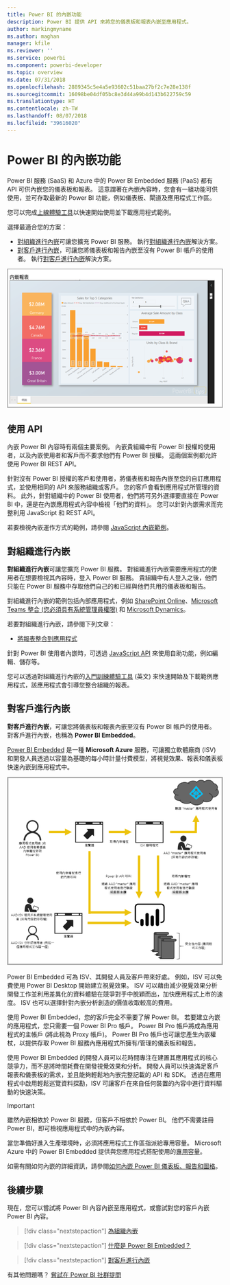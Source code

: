 ```yaml
---
title: Power BI 的內嵌功能
description: Power BI 提供 API 來將您的儀表板和報表內嵌至應用程式。
author: markingmyname
ms.author: maghan
manager: kfile
ms.reviewer: ''
ms.service: powerbi
ms.component: powerbi-developer
ms.topic: overview
ms.date: 07/31/2018
ms.openlocfilehash: 2889345c5e4a5e93602c51baa27bf2c7e28e138f
ms.sourcegitcommit: 16098be04df05bc8e3d44a99b4d143b622759c59
ms.translationtype: HT
ms.contentlocale: zh-TW
ms.lasthandoff: 08/07/2018
ms.locfileid: "39616020"
---
```

# <a name="embedding-with-power-bi"></a>Power BI 的內嵌功能

Power BI 服務 (SaaS) 和 Azure 中的 Power BI Embedded 服務 (PaaS) 都有 API 可供內嵌您的儀表板和報表。 這意謂著在內嵌內容時，您會有一組功能可供使用，並可存取最新的 Power BI 功能，例如儀表板、閘道及應用程式工作區。

您可以完成[上線體驗工具](https://aka.ms/embedsetup)以快速開始使用並下載應用程式範例。

選擇最適合您的方案：

* [對組織進行內嵌](embedding.md#embedding-for-your-organization)可讓您擴充 Power BI 服務。 執行[對組織進行內嵌](https://aka.ms/embedsetup/UserOwnsData)解決方案。
* [對客戶進行內嵌](embedding.md#embedding-for-your-customers)，可讓您將儀表板和報告內嵌至沒有 Power BI 帳戶的使用者。 執行[對客戶進行內嵌](https://aka.ms/embedsetup/AppOwnsData)解決方案。

![PBIE 範例](media/what-can-you-do/what-can-you-do-02.png)

## <a name="using-apis"></a>使用 API

內嵌 Power BI 內容時有兩個主要案例。  內嵌貴組織中有 Power BI 授權的使用者，以及內嵌使用者和客戶而不要求他們有 Power BI 授權。 這兩個案例都允許使用 Power BI REST API。

針對沒有 Power BI 授權的客戶和使用者，將儀表板和報告內嵌至您的自訂應用程式，並使用相同的 API 來服務組織或客戶。 您的客戶會看到應用程式所管理的資料。 此外，針對組織中的 Power BI 使用者，他們將可另外選擇要直接在 Power BI 中，還是在內嵌應用程式內容中檢視「他們的資料」。 您可以針對內嵌需求而完整利用 JavaScript 和 REST API。

若要檢視內嵌運作方式的範例，請參閱 [JavaScript 內嵌範例](https://microsoft.github.io/PowerBI-JavaScript/demo/)。

## <a name="embedding-for-your-organization"></a>對組織進行內嵌

**對組織進行內嵌**可讓您擴充 Power BI 服務。 對組織進行內嵌需要應用程式的使用者在想要檢視其內容時，登入 Power BI 服務。 貴組織中有人登入之後，他們只能在 Power BI 服務中存取他們自己的和已經與他們共用的儀表板和報告。

對組織進行內嵌的範例包括內部應用程式，例如 [SharePoint Online](https://powerbi.microsoft.com/blog/integrate-power-bi-reports-in-sharepoint-online/)、[Microsoft Teams 整合 (您必須具有系統管理員權限)](https://powerbi.microsoft.com/blog/power-bi-teams-up-with-microsoft-teams/) 和 [Microsoft Dynamics](https://docs.microsoft.com/dynamics365/customer-engagement/basics/add-edit-power-bi-visualizations-dashboard)。

若要對組織進行內嵌，請參閱下列文章：

* [將報表整合到應用程式](embed-sample-for-your-organization.md)

針對 Power BI 使用者內嵌時，可透過 [JavaScript API](https://github.com/Microsoft/PowerBI-JavaScript) 來使用自助功能，例如編輯、儲存等。

您可以透過對組織進行內嵌的[入門訓練體驗工具](https://aka.ms/embedsetup/UserOwnsData) \(英文\) 來快速開始及下載範例應用程式，該應用程式會引導您整合組織的報表。

## <a name="embedding-for-your-customers"></a>對客戶進行內嵌

**對客戶進行內嵌**，可讓您將儀表板和報表內嵌至沒有 Power BI 帳戶的使用者。 對客戶進行內嵌，也稱為 **Power BI Embedded**。

[Power BI Embedded](azure-pbie-what-is-power-bi-embedded.md) 是一種 **Microsoft Azure** 服務，可讓獨立軟體廠商 (ISV) 和開發人員透過以容量為基礎的每小時計量付費模型，將視覺效果、報表和儀表板快速內嵌到應用程式中。

![對客戶進行內嵌的內嵌流程](media/embedding/powerbi-embed-flow.png)

Power BI Embedded 可為 ISV、其開發人員及客戶帶來好處。 例如，ISV 可以免費使用 Power BI Desktop 開始建立視覺效果。 ISV 可以藉由減少視覺效果分析開發工作並利用差異化的資料體驗在競爭對手中脫穎而出，加快應用程式上市的速度。 ISV 也可以選擇針對內嵌分析創造的價值收取較高的費用。

使用 Power BI Embedded，您的客戶完全不需要了解 Power BI。 若要建立內嵌的應用程式，您只需要一個 Power BI Pro 帳戶。 Power BI Pro 帳戶將成為應用程式的主帳戶 (將此視為 Proxy 帳戶)。 Power BI Pro 帳戶也可讓您產生內嵌權杖，以提供存取 Power BI 服務內應用程式所擁有/管理的儀表板和報告。

使用 Power BI Embedded 的開發人員可以花時間專注在建置其應用程式的核心競爭力，而不是將時間耗費在開發視覺效果和分析。 開發人員可以快速滿足客戶報表和儀表板的需求，並且能夠輕鬆地內嵌完整記載的 API 和 SDK。 透過在應用程式中啟用輕鬆巡覽資料探勘，ISV 可讓客戶在來自任何裝置的內容中進行資料驅動的快速決策。

> [!IMPORTANT]
> 雖然內嵌相依於 Power BI 服務，但客戶不相依於 Power BI。 他們不需要註冊 Power BI，即可檢視應用程式中的內嵌內容。

當您準備好進入生產環境時，必須將應用程式工作區指派給專用容量。 Microsoft Azure 中的 Power BI Embedded 提供與您應用程式搭配使用的[專用容量](azure-pbie-create-capacity.md)。

如需有關如何內嵌的詳細資訊，請參閱[如何內嵌 Power BI 儀表板、報告和圖格](embed-sample-for-customers.md)。

## <a name="next-steps"></a>後續步驟

現在，您可以嘗試將 Power BI 內容內嵌至應用程式，或嘗試對您的客戶內嵌 Power BI 內容。

> [!div class="nextstepaction"]
> [為組織內嵌](embed-sample-for-your-organization.md)

> [!div class="nextstepaction"]
> [什麼是 Power BI Embedded？](azure-pbie-what-is-power-bi-embedded.md)

> [!div class="nextstepaction"]
>[對客戶進行內嵌](embed-sample-for-customers.md)

有其他問題嗎？ [嘗試在 Power BI 社群提問](http://community.powerbi.com/)